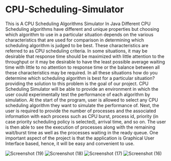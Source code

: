 # CPU-Scheduling-Simulator
This is A CPU Scheduling Algorithms Simulator In Java
Different CPU Scheduling algorithms have different and unique properties but choosing which algorithm to use in a particular situation depends on the various 
characteristics that are used for comparison in determining which scheduling algorithm is judged to be best. These characteristics are referred to as CPU scheduling criteria. In some situations, it may be desirable that response time should be maximized with little attention to the throughput or it may be desirable to have the least possible average waiting time with little to no attention to response time or the balance between all these characteristics may be required. In all these situations how do you determine which scheduling algorithm is best for a particular situation? providing the solution to this problem is the goal of our project.
CPU Scheduling Simulator will be able to provide an environment in which the user could experimentally test the performance of each algorithm by simulation. At the start of the program, user is allowed to select any CPU scheduling algorithm they want to simulate the performance of. Next, the user is required to provide the number of processes and the associated information with each process such as CPU burst, process id, priority (in case priority scheduling policy is selected), arrival time, and so on. The user is then able to see the execution of processes along with the remaining wait/burst time as well as the processes waiting in the ready queue. One important aspect of the project is that the application is Graphical User Interface based, hence, it will be easy and convenient to use.

![Screenshot (19)](https://github.com/BishwanathKumarPanda/Optimizing-CPU-Scheduling-An-Analytical-Comparison./assets/138992024/30fb61b9-3b40-4566-91a1-a753c127097e)
![Screenshot (18)](https://github.com/BishwanathKumarPanda/Optimizing-CPU-Scheduling-An-Analytical-Comparison./assets/138992024/da3ba332-48a9-4ceb-8802-3021b3d57e86)
![Screenshot (17)](https://github.com/BishwanathKumarPanda/Optimizing-CPU-Scheduling-An-Analytical-Comparison./assets/138992024/4fdbd913-8293-4d25-a943-f166c7a12802)
![Screenshot (16)](https://github.com/BishwanathKumarPanda/Optimizing-CPU-Scheduling-An-Analytical-Comparison./assets/138992024/6a25d3c9-1784-4320-88cc-a80ea73eb2a7)



